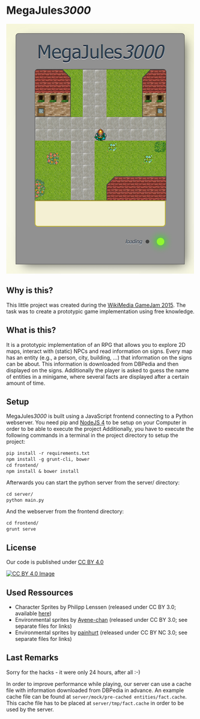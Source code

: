 # MegaJules*3000*

![Screenshot](https://raw.githubusercontent.com/jpsachse/megajules3000/master/screenshot.png)

## Why is this?
This little project was created during the [WikiMedia GameJam 2015](https://www.wikimedia.de/wiki/Game_Jam/Info).
The task was to create a prototypic game implementation using free knowledge.

## What is this?
It is a prototypic implementation of an RPG that allows you to explore 2D maps, interact with (static) NPCs and read information on signs.
Every map has an entity (e.g., a person, city, building, ...) that information on the signs can be about.
This information is downloaded from DBPedia and then displayed on the signs.
Additionally the player is asked to guess the name of entities in a minigame, where several facts are displayed after a certain amount of time.

## Setup
MegaJules*3000* is built using a JavaScript frontend connecting to a Python webserver.
You need pip and [NodeJS 4](https://nodejs.org/en/download/) to be setup on your Computer in order to be able to execute the project
Additionally, you have to execute the following commands in a terminal in the project directory to setup the project:
```
pip install -r requirements.txt
npm install -g grunt-cli, bower
cd frontend/
npm install & bower install
```
Afterwards you can start the python server from the server/ directory:
```
cd server/
python main.py
```
And the webserver from the frontend directory:
```
cd frontend/
grunt serve
```

## License
Our code is published under [CC BY 4.0](https://creativecommons.org/licenses/by/4.0/)

[![CC BY 4.0 Image](https://licensebuttons.net/l/by/3.0/88x31.png)](https://creativecommons.org/licenses/by/4.0/)

## Used Ressources
- Character Sprites by Philipp Lenssen (released under CC BY 3.0; available [here](http://blogoscoped.com/archive/2006-08-08-n51.html))
- Environmental sprites by [Ayene-chan](http://ayene-chan.deviantart.com) (released under CC BY 3.0; see separate files for links)
- Environmental sprites by [painhurt](http://painhurt.deviantart.com) (released under CC BY NC 3.0; see separate files for links)

## Last Remarks
Sorry for the hacks - it were only 24 hours, after all :-)

In order to improve performance while playing, our server can use a cache file with information downloaded from DBPedia in advance.
An example cache file can be found at `server/mock/pre-cached entities/fact.cache`.
This cache file has to be placed at `server/tmp/fact.cache` in order to be used by the server.